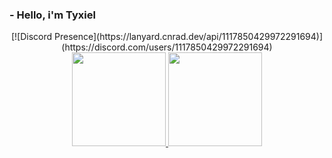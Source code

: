   ### - Hello, i'm Tyxiel
  <div align="center"> [![Discord Presence](https://lanyard.cnrad.dev/api/1117850429972291694)](https://discord.com/users/1117850429972291694) </div>

<div align="center">
  <a href="https://github.com/Tyxiel">
    <img height="150em" src="https://github-readme-stats.vercel.app/api?username=Tyxiel&show_icons=true&theme=dark&include_all_commits=true&count_private=true"/>
    <img height="150em" src="https://github-readme-stats.vercel.app/api/top-langs/?username=Tyxiel&layout=compact&langs_count=5&theme=dark"/>
<div>
